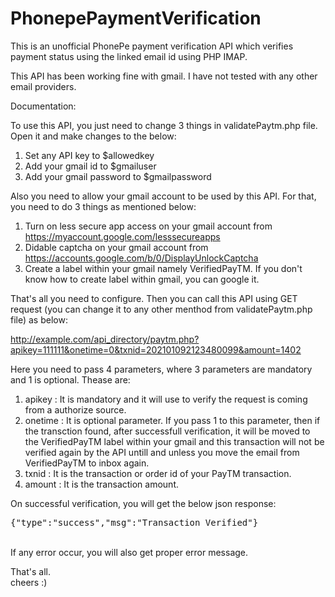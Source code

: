 # PhonepePaymentVerification
This is an unofficial PhonePe payment verification API which verifies payment status using the linked email id using PHP IMAP.

This API has been working fine with gmail. I have not tested with any other email providers.

Documentation:

To use this API, you just need to change 3 things in validatePaytm.php file. Open it and make changes to the below:

1. Set any API key to $allowedkey
2. Add your gmail id to $gmailuser
3. Add your gmail password to $gmailpassword

Also you need to allow your gmail account to be used by this API. For that, you need to do 3 things as mentioned below:

1. Turn on less secure app access on your gmail account from https://myaccount.google.com/lesssecureapps
2. Didable captcha on your gmail account from https://accounts.google.com/b/0/DisplayUnlockCaptcha
3. Create a label within your gmail namely VerifiedPayTM. If you don't know how to create label within gmail, you can google it.

That's all you need to configure. Then you can call this API using GET request (you can change it to any other menthod from validatePaytm.php file) as below:

http://example.com/api_directory/paytm.php?apikey=111111&onetime=0&txnid=202101092123480099&amount=1402

Here you need to pass 4 parameters, where 3 parameters are mandatory and 1 is optional.
Thease are:
1. apikey : It is mandatory and it will use to verify the request is coming from a authorize source.
2. onetime : It is optional parameter. If you pass 1 to this parameter, then if the transction found, after successfull verification, it will be moved to the VerifiedPayTM label within your gmail and this transaction will not be verified again by the API untill and unless you move the email from VerifiedPayTM to inbox again.
3. txnid : It is the transaction or order id of your PayTM transaction.
4. amount : It is the transaction amount.

On successful verification, you will get the below json response:
<br>
<pre>{"type":"success","msg":"Transaction Verified"}</pre>
<br>
If any error occur, you will also get proper error message.

That's all.<br>
cheers :)
